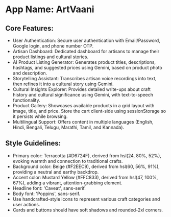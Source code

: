 # **App Name**: ArtVaani

## Core Features:

- User Authentication: Secure user authentication with Email/Password, Google login, and phone number OTP.
- Artisan Dashboard: Dedicated dashboard for artisans to manage their product listings and cultural stories.
- AI Product Listing Generator: Generates product titles, descriptions, hashtags, and suggested prices using Gemini, based on product photo and description.
- Storytelling Assistant: Transcribes artisan voice recordings into text, then refines it into a cultural story using Gemini.
- Cultural Insights Explorer: Provides detailed write-ups about craft history and cultural significance using Gemini, with text-to-speech functionality.
- Product Gallery: Showcases available products in a grid layout with image, title, and price. Store the cart client-side using sessionStorage so it persists while browsing.
- Multilingual Support: Offers content in multiple languages (English, Hindi, Bengali, Telugu, Marathi, Tamil, and Kannada).

## Style Guidelines:

- Primary color: Terracotta (#D6724F), derived from hsl(24, 80%, 52%), evoking warmth and connection to traditional crafts.
- Background color: Beige (#F2EEC9), derived from hsl(60, 56%, 91%), providing a neutral and earthy backdrop.
- Accent color: Mustard Yellow (#FFC833), derived from hsl(47, 100%, 67%), adding a vibrant, attention-grabbing element.
- Headline font: 'Caveat', sans-serif.
- Body font: 'Poppins', sans-serif.
- Use handcrafted-style icons to represent various craft categories and user actions.
- Cards and buttons should have soft shadows and rounded-2xl corners.